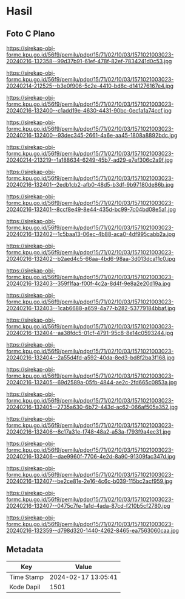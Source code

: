 # Hasil

## Foto C Plano

https://sirekap-obj-formc.kpu.go.id/56f9/pemilu/pdpr/15/71/02/10/03/1571021003023-20240216-132358--99d37b91-61ef-478f-82ef-7834241d0c53.jpg

https://sirekap-obj-formc.kpu.go.id/56f9/pemilu/pdpr/15/71/02/10/03/1571021003023-20240214-212525--b3e0f906-5c2e-4410-bd8c-d141276167e4.jpg

https://sirekap-obj-formc.kpu.go.id/56f9/pemilu/pdpr/15/71/02/10/03/1571021003023-20240216-132400--c1add19e-4630-4431-90bc-0ec1a1a74ccf.jpg

https://sirekap-obj-formc.kpu.go.id/56f9/pemilu/pdpr/15/71/02/10/03/1571021003023-20240216-132400--93dec345-2661-4a6e-aa45-1808a8892bdc.jpg

https://sirekap-obj-formc.kpu.go.id/56f9/pemilu/pdpr/15/71/02/10/03/1571021003023-20240214-213219--1a188634-6249-45b7-ad29-e7ef306c2a9f.jpg

https://sirekap-obj-formc.kpu.go.id/56f9/pemilu/pdpr/15/71/02/10/03/1571021003023-20240216-132401--2edb1cb2-afb0-48d5-b3df-9b97180de86b.jpg

https://sirekap-obj-formc.kpu.go.id/56f9/pemilu/pdpr/15/71/02/10/03/1571021003023-20240216-132401--8ccf8e49-8e44-435d-bc99-7c04bd08e5a1.jpg

https://sirekap-obj-formc.kpu.go.id/56f9/pemilu/pdpr/15/71/02/10/03/1571021003023-20240216-132402--1c5baa13-06ec-4b88-aca0-4df995cabb2a.jpg

https://sirekap-obj-formc.kpu.go.id/56f9/pemilu/pdpr/15/71/02/10/03/1571021003023-20240216-132402--b2aed4c5-66aa-4bd6-98aa-3d013dca11c0.jpg

https://sirekap-obj-formc.kpu.go.id/56f9/pemilu/pdpr/15/71/02/10/03/1571021003023-20240216-132403--359f1faa-f00f-4c2a-8d4f-9e8a2e20d19a.jpg

https://sirekap-obj-formc.kpu.go.id/56f9/pemilu/pdpr/15/71/02/10/03/1571021003023-20240216-132403--1cab6688-a659-4a77-b282-53779184bbaf.jpg

https://sirekap-obj-formc.kpu.go.id/56f9/pemilu/pdpr/15/71/02/10/03/1571021003023-20240216-132404--aa38fdc5-01cf-4791-95c8-8e14c0593244.jpg

https://sirekap-obj-formc.kpu.go.id/56f9/pemilu/pdpr/15/71/02/10/03/1571021003023-20240216-132404--2a55d4fd-a592-40da-8ed3-bd8f2ba3f168.jpg

https://sirekap-obj-formc.kpu.go.id/56f9/pemilu/pdpr/15/71/02/10/03/1571021003023-20240216-132405--69d2589a-05fb-4844-ae2c-2fd665c0853a.jpg

https://sirekap-obj-formc.kpu.go.id/56f9/pemilu/pdpr/15/71/02/10/03/1571021003023-20240216-132405--2735a630-6b72-443d-ac62-066af505a352.jpg

https://sirekap-obj-formc.kpu.go.id/56f9/pemilu/pdpr/15/71/02/10/03/1571021003023-20240216-132406--8c17a31e-f748-48a2-a53a-f793f9a4ec31.jpg

https://sirekap-obj-formc.kpu.go.id/56f9/pemilu/pdpr/15/71/02/10/03/1571021003023-20240216-132406--dae9960f-7706-4e2d-8a90-91309fac347d.jpg

https://sirekap-obj-formc.kpu.go.id/56f9/pemilu/pdpr/15/71/02/10/03/1571021003023-20240216-132407--be2ce81e-2e16-4c6c-b039-115bc2acf959.jpg

https://sirekap-obj-formc.kpu.go.id/56f9/pemilu/pdpr/15/71/02/10/03/1571021003023-20240216-132407--0475c7fe-1a1d-4ada-87cd-f210b5cf2780.jpg

https://sirekap-obj-formc.kpu.go.id/56f9/pemilu/pdpr/15/71/02/10/03/1571021003023-20240216-132359--d798d320-1440-4262-8465-ea7563060caa.jpg


## Metadata

| Key        | Value               |
| ---------- | ------------------- |
| Time Stamp | 2024-02-17 13:05:41 |
| Kode Dapil | 1501                |



